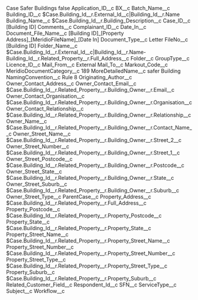 <?xml version="1.0" encoding="UTF-8"?>
<CustomMetadata xmlns="http://soap.sforce.com/2006/04/metadata" xmlns:xsi="http://www.w3.org/2001/XMLSchema-instance" xmlns:xsd="http://www.w3.org/2001/XMLSchema">
    <label>Case Safer Buildings</label>
    <protected>false</protected>
    <values>
        <field>Application_ID__c</field>
        <value xsi:nil="true"/>
    </values>
    <values>
        <field>BX__c</field>
        <value xsi:nil="true"/>
    </values>
    <values>
        <field>Batch_Name__c</field>
        <value xsi:nil="true"/>
    </values>
    <values>
        <field>Building_ID__c</field>
        <value xsi:type="xsd:string">$Case.Building_Id__r.External_Id__c|Building_Id__r.Name</value>
    </values>
    <values>
        <field>Building_Name__c</field>
        <value xsi:type="xsd:string">$Case.Building_Id__r.Building_Description__c</value>
    </values>
    <values>
        <field>Case_ID__c</field>
        <value xsi:type="xsd:string">[Building ID]</value>
    </values>
    <values>
        <field>Comments__c</field>
        <value xsi:nil="true"/>
    </values>
    <values>
        <field>Complainant_ID__c</field>
        <value xsi:nil="true"/>
    </values>
    <values>
        <field>Date_In__c</field>
        <value xsi:nil="true"/>
    </values>
    <values>
        <field>Document_File_Name__c</field>
        <value xsi:type="xsd:string">[Building ID]_[Property Address]_[MeridioFileName]_[Date In]</value>
    </values>
    <values>
        <field>Document_Type__c</field>
        <value xsi:type="xsd:string">Letter</value>
    </values>
    <values>
        <field>FileNo__c</field>
        <value xsi:type="xsd:string">[Building ID]</value>
    </values>
    <values>
        <field>Folder_Name__c</field>
        <value xsi:type="xsd:string">$Case.Building_Id__r.External_Id__c|Building_Id__r.Name-Building_Id__r.Related_Property__r.Full_Address__c</value>
    </values>
    <values>
        <field>Folder__c</field>
        <value xsi:nil="true"/>
    </values>
    <values>
        <field>GroupType__c</field>
        <value xsi:nil="true"/>
    </values>
    <values>
        <field>Licence_ID__c</field>
        <value xsi:nil="true"/>
    </values>
    <values>
        <field>Mail_From__c</field>
        <value xsi:type="xsd:string">External</value>
    </values>
    <values>
        <field>Mail_To__c</field>
        <value xsi:nil="true"/>
    </values>
    <values>
        <field>Markout_Code__c</field>
        <value xsi:nil="true"/>
    </values>
    <values>
        <field>MeridioDocumentCategory__c</field>
        <value xsi:type="xsd:string">189</value>
    </values>
    <values>
        <field>MoreDetailedName__c</field>
        <value xsi:type="xsd:string">safer Building</value>
    </values>
    <values>
        <field>NamingConvention__c</field>
        <value xsi:type="xsd:string">Rule 8</value>
    </values>
    <values>
        <field>Originating_Author__c</field>
        <value xsi:nil="true"/>
    </values>
    <values>
        <field>Owner_Contact_Address__c</field>
        <value xsi:nil="true"/>
    </values>
    <values>
        <field>Owner_Contact_Email__c</field>
        <value xsi:type="xsd:string">$Case.Building_Id__r.Related_Property__r.Building_Owner__r.Email__c</value>
    </values>
    <values>
        <field>Owner_Contact_Organisation__c</field>
        <value xsi:type="xsd:string">$Case.Building_Id__r.Related_Property__r.Building_Owner__r.Organisation__c</value>
    </values>
    <values>
        <field>Owner_Contact_Relationship__c</field>
        <value xsi:type="xsd:string">$Case.Building_Id__r.Related_Property__r.Building_Owner__r.Relationship__c</value>
    </values>
    <values>
        <field>Owner_Name__c</field>
        <value xsi:type="xsd:string">$Case.Building_Id__r.Related_Property__r.Building_Owner__r.Contact_Name__c</value>
    </values>
    <values>
        <field>Owner_Street_Name__c</field>
        <value xsi:type="xsd:string">$Case.Building_Id__r.Related_Property__r.Building_Owner__r.Street_2__c</value>
    </values>
    <values>
        <field>Owner_Street_Number__c</field>
        <value xsi:type="xsd:string">$Case.Building_Id__r.Related_Property__r.Building_Owner__r.Street_1__c</value>
    </values>
    <values>
        <field>Owner_Street_Postcode__c</field>
        <value xsi:type="xsd:string">$Case.Building_Id__r.Related_Property__r.Building_Owner__r.Postcode__c</value>
    </values>
    <values>
        <field>Owner_Street_State__c</field>
        <value xsi:type="xsd:string">$Case.Building_Id__r.Related_Property__r.Building_Owner__r.State__c</value>
    </values>
    <values>
        <field>Owner_Street_Suburb__c</field>
        <value xsi:type="xsd:string">$Case.Building_Id__r.Related_Property__r.Building_Owner__r.Suburb__c</value>
    </values>
    <values>
        <field>Owner_Street_Type__c</field>
        <value xsi:nil="true"/>
    </values>
    <values>
        <field>ParentCase__c</field>
        <value xsi:nil="true"/>
    </values>
    <values>
        <field>Property_Address__c</field>
        <value xsi:type="xsd:string">$Case.Building_Id__r.Related_Property__r.Full_Address__c</value>
    </values>
    <values>
        <field>Property_Postcode__c</field>
        <value xsi:type="xsd:string">$Case.Building_Id__r.Related_Property__r.Property_Postcode__c</value>
    </values>
    <values>
        <field>Property_State__c</field>
        <value xsi:type="xsd:string">$Case.Building_Id__r.Related_Property__r.Property_State__c</value>
    </values>
    <values>
        <field>Property_Street_Name__c</field>
        <value xsi:type="xsd:string">$Case.Building_Id__r.Related_Property__r.Property_Street_Name__c</value>
    </values>
    <values>
        <field>Property_Street_Number__c</field>
        <value xsi:type="xsd:string">$Case.Building_Id__r.Related_Property__r.Property_Street_Number__c</value>
    </values>
    <values>
        <field>Property_Street_Type__c</field>
        <value xsi:type="xsd:string">$Case.Building_Id__r.Related_Property__r.Property_Street_Type__c</value>
    </values>
    <values>
        <field>Property_Suburb__c</field>
        <value xsi:type="xsd:string">$Case.Building_Id__r.Related_Property__r.Property_Suburb__c</value>
    </values>
    <values>
        <field>Related_Customer_Field__c</field>
        <value xsi:nil="true"/>
    </values>
    <values>
        <field>Respondent_Id__c</field>
        <value xsi:nil="true"/>
    </values>
    <values>
        <field>SFN__c</field>
        <value xsi:nil="true"/>
    </values>
    <values>
        <field>ServiceType__c</field>
        <value xsi:nil="true"/>
    </values>
    <values>
        <field>Subject__c</field>
        <value xsi:nil="true"/>
    </values>
    <values>
        <field>Workflow__c</field>
        <value xsi:nil="true"/>
    </values>
</CustomMetadata>
